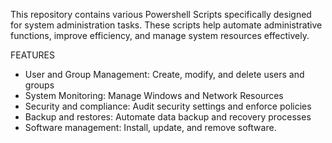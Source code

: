 This repository contains various Powershell Scripts specifically designed for system administration tasks. These scripts help automate
administrative functions, improve efficiency, and manage system resources effectively.

FEATURES
   * User and Group Management: Create, modify, and delete users and groups
   * System Monitoring: Manage Windows and Network Resources
   * Security and compliance: Audit security settings and enforce policies
   * Backup and restores: Automate data backup and recovery processes
   * Software management: Install, update, and remove software.
